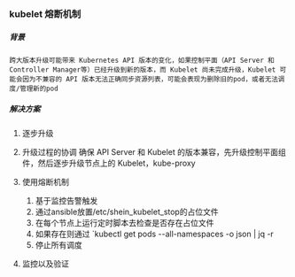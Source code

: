 ### kubelet 熔断机制

##### 背景
	跨大版本升级可能带来 Kubernetes API 版本的变化，如果控制平面（API Server 和 Controller Manager等）已经升级到新的版本，而 Kubelet 尚未完成升级，Kubelet 可能会因为不兼容的 API 版本无法正确同步资源列表，可能会表现为删除旧的pod，或者无法调度/管理新的pod

##### 解决方案
1. 逐步升级
2. 升级过程的协调
		确保 API Server 和 Kubelet 的版本兼容，先升级控制平面组件，然后逐步升级节点上的 Kubelet，kube-proxy
3. 使用熔断机制
	1. 基于监控告警触发
	2. 通过ansible放置/etc/shein_kubelet_stop的占位文件
	3. 在每个节点上运行定时脚本去检查是否存在占位文件
	4. 如果存在则通过 `kubectl get pods --all-namespaces -o json | jq -r 
	5. 停止所有调度
	

5. 监控以及验证